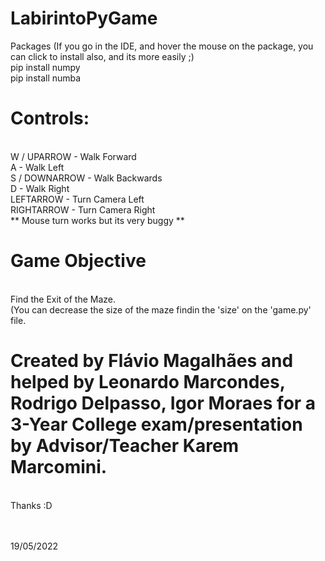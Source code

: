 # LabirintoPyGame

Packages (If you go in the IDE, and hover the mouse on the package, you can click to install also, and its more easily ;)
<br>pip install numpy
<br>pip install numba

###

# Controls:
<br>W / UPARROW - Walk Forward
<br>A - Walk Left
<br>S / DOWNARROW - Walk Backwards
<br>D - Walk Right
<br>LEFTARROW - Turn Camera Left
<br>RIGHTARROW - Turn Camera Right
<br>** Mouse turn works but its very buggy **

# Game Objective
<br>Find the Exit of the Maze.
<br>(You can decrease the size of the maze findin the 'size' on the 'game.py' file.

# Created by Flávio Magalhães and helped by Leonardo Marcondes, Rodrigo Delpasso, Igor Moraes for a 3-Year College exam/presentation by Advisor/Teacher Karem Marcomini.
<br>Thanks :D

<br><br>19/05/2022
